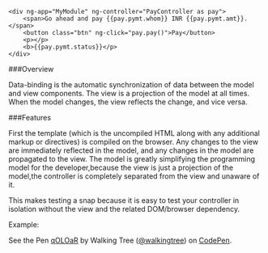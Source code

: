 

```
<div ng-app="MyModule" ng-controller="PayController as pay">
	<span>Go ahead and pay {{pay.pymt.whom}} INR {{pay.pymt.amt}}.</span>
    <button class="btn" ng-click="pay.pay()">Pay</button>
    <p></p>
    <b>{{pay.pymt.status}}</p>
</div>
```
###Overview

Data-binding is the automatic synchronization of data between the model and view components.
The view is a projection of the model at all times. When the model changes, the view reflects the change, and vice versa.

###Features

First the template (which is the uncompiled HTML along with any additional markup or directives) is compiled on the browser.
Any changes to the view are immediately reflected in the model, and any changes in the model are propagated to the view.
The model is greatly simplifying the programming model for the developer,because the view is just a projection of the model,the controller is completely separated from the view and unaware of it. 

This makes testing a snap because it is easy to test your controller in isolation without the view and the related DOM/browser dependency.

Example:

<p data-height="268" data-theme-id="0" data-slug-hash="qOLOaR" data-default-tab="result" data-user="walkingtree" class='codepen'>See the Pen <a href='http://codepen.io/walkingtree/pen/qOLOaR/'>qOLOaR</a> by Walking Tree (<a href='http://codepen.io/walkingtree'>@walkingtree</a>) on <a href='http://codepen.io'>CodePen</a>.</p>
<script async src="//assets.codepen.io/assets/embed/ei.js"></script>
